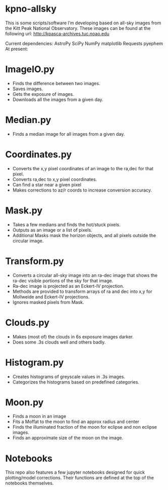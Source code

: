 # kpno-allsky

This is some scripts/software I’m developing based on all-sky images from the Kitt Peak National Observatory. These images can be found at the following url: http://kpasca-archives.tuc.noao.edu

Current dependencies:
AstroPy
SciPy
NumPy
matplotlib
Requests
pyephem
At present:

# ImageIO.py
- Finds the difference between two images.
- Saves images.
- Gets the exposure of images.
- Downloads all the images from a given day.

# Median.py
- Finds a median image for all images from a given day.

# Coordinates.py
- Converts the x,y pixel coordinates of an image to the ra,dec for that pixel.
- Converts ra,dec to x,y pixel coordinates.
- Can find a star near a given pixel
- Makes corrections to az/r coords to increase conversion accuracy.

# Mask.py
- Takes a few medians and finds the hot/stuck pixels.
- Outputs as an image or a list of pixels.
- Additional Masks mask the horizon objects, and all pixels outside the circular image.

# Transform.py
- Converts a circular all-sky image into an ra-dec image that shows the ra-dec visible portions of the sky for that image.
- Ra-dec image is projected as an Eckert-IV projection.
- Methods are provided to transform arrays of ra and dec into x,y for Mollweide and Eckert-IV projections.
- Ignores masked pixels from Mask.

# Clouds.py
- Makes (most of) the clouds in 6s exposure images darker.
- Does some .3s clouds well and others badly.

# Histogram.py
- Creates histograms of greyscale values in .3s images.
- Categorizes the histograms based on predefined categories.

# Moon.py
- Finds a moon in an image
- Fits a Moffat to the moon to find an approx radius and center
- Finds the illuminated fraction of the moon for eclipse and non eclipse images.
- Finds an approximate size of the moon on the image.

# Notebooks
This repo also features a few jupyter notebooks designed for quick plotting/model corrections. Their functions are defined at the top of the notebooks themselves.